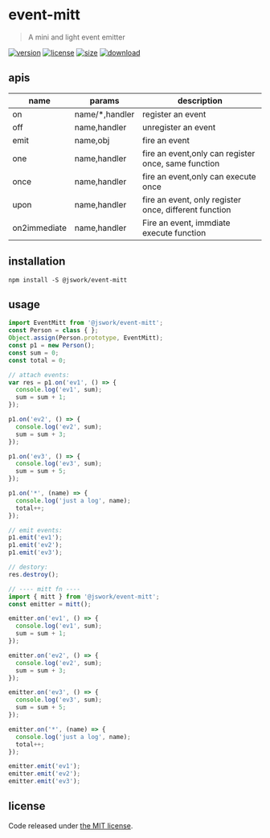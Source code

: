 # event-mitt
> A mini and light event emitter

[![version][version-image]][version-url]
[![license][license-image]][license-url]
[![size][size-image]][size-url]
[![download][download-image]][download-url]

## apis
| name         | params         | description                                           |
|--------------|----------------|-------------------------------------------------------|
| on           | name/*,handler | register an event                                     |
| off          | name,handler   | unregister an event                                   |
| emit         | name,obj       | fire an event                                         |
| one          | name,handler   | fire an event,only can register once, same function   |
| once         | name,handler   | fire an event,only can execute once                   |
| upon         | name,handler   | fire an event, only register once, different function |
| on2immediate | name,handler   | Fire an event, immdiate execute function              |

## installation
```shell
npm install -S @jswork/event-mitt
```

## usage
```js
import EventMitt from '@jswork/event-mitt';
const Person = class { };
Object.assign(Person.prototype, EventMitt);
const p1 = new Person();
const sum = 0;
const total = 0;

// attach events:
var res = p1.on('ev1', () => {
  console.log('ev1', sum);
  sum = sum + 1;
});

p1.on('ev2', () => {
  console.log('ev2', sum);
  sum = sum + 3;
});

p1.on('ev3', () => {
  console.log('ev3', sum);
  sum = sum + 5;
});

p1.on('*', (name) => {
  console.log('just a log', name);
  total++;
});

// emit events:
p1.emit('ev1');
p1.emit('ev2');
p1.emit('ev3');

// destory:
res.destroy();

// ---- mitt fn ----
import { mitt } from '@jswork/event-mitt';
const emitter = mitt();

emitter.on('ev1', () => {
  console.log('ev1', sum);
  sum = sum + 1;
});

emitter.on('ev2', () => {
  console.log('ev2', sum);
  sum = sum + 3;
});

emitter.on('ev3', () => {
  console.log('ev3', sum);
  sum = sum + 5;
});

emitter.on('*', (name) => {
  console.log('just a log', name);
  total++;
});

emitter.emit('ev1');
emitter.emit('ev2');
emitter.emit('ev3');
```

## license
Code released under [the MIT license](https://github.com/afeiship/event-mitt/blob/master/LICENSE.txt).

[version-image]: https://img.shields.io/npm/v/@jswork/event-mitt
[version-url]: https://npmjs.org/package/@jswork/event-mitt

[license-image]: https://img.shields.io/npm/l/@jswork/event-mitt
[license-url]: https://github.com/afeiship/event-mitt/blob/master/LICENSE.txt

[size-image]: https://img.shields.io/bundlephobia/minzip/@jswork/event-mitt
[size-url]: https://github.com/afeiship/event-mitt/blob/master/dist/event-mitt.min.js

[download-image]: https://img.shields.io/npm/dm/@jswork/event-mitt
[download-url]: https://www.npmjs.com/package/@jswork/event-mitt
